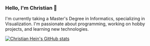 ### Hello, I'm Christian 👋

I'm currently taking a Master's Degree in Informatics, specializing in Visualization. I'm passionate about programming, working on hobby projects, and learning new technologies.

[![Christian Hein's GitHub stats](https://github-readme-stats.vercel.app/api?username=chrhein&include_all_commits=true&count_private=true&show_icons=true&hide_border=true&title_color=ffffff&text_color=ffffff&bg_color=20,331033,542054,983264,dd6555,ffaa66&icon_color=ffffff&locale=en)](https://christianhein.no/)
